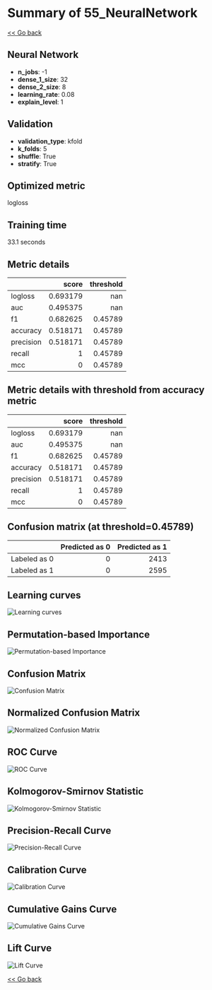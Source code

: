 # Summary of 55_NeuralNetwork

[<< Go back](../README.md)


## Neural Network
- **n_jobs**: -1
- **dense_1_size**: 32
- **dense_2_size**: 8
- **learning_rate**: 0.08
- **explain_level**: 1

## Validation
 - **validation_type**: kfold
 - **k_folds**: 5
 - **shuffle**: True
 - **stratify**: True

## Optimized metric
logloss

## Training time

33.1 seconds

## Metric details
|           |    score |   threshold |
|:----------|---------:|------------:|
| logloss   | 0.693179 |   nan       |
| auc       | 0.495375 |   nan       |
| f1        | 0.682625 |     0.45789 |
| accuracy  | 0.518171 |     0.45789 |
| precision | 0.518171 |     0.45789 |
| recall    | 1        |     0.45789 |
| mcc       | 0        |     0.45789 |


## Metric details with threshold from accuracy metric
|           |    score |   threshold |
|:----------|---------:|------------:|
| logloss   | 0.693179 |   nan       |
| auc       | 0.495375 |   nan       |
| f1        | 0.682625 |     0.45789 |
| accuracy  | 0.518171 |     0.45789 |
| precision | 0.518171 |     0.45789 |
| recall    | 1        |     0.45789 |
| mcc       | 0        |     0.45789 |


## Confusion matrix (at threshold=0.45789)
|              |   Predicted as 0 |   Predicted as 1 |
|:-------------|-----------------:|-----------------:|
| Labeled as 0 |                0 |             2413 |
| Labeled as 1 |                0 |             2595 |

## Learning curves
![Learning curves](learning_curves.png)

## Permutation-based Importance
![Permutation-based Importance](permutation_importance.png)
## Confusion Matrix

![Confusion Matrix](confusion_matrix.png)


## Normalized Confusion Matrix

![Normalized Confusion Matrix](confusion_matrix_normalized.png)


## ROC Curve

![ROC Curve](roc_curve.png)


## Kolmogorov-Smirnov Statistic

![Kolmogorov-Smirnov Statistic](ks_statistic.png)


## Precision-Recall Curve

![Precision-Recall Curve](precision_recall_curve.png)


## Calibration Curve

![Calibration Curve](calibration_curve_curve.png)


## Cumulative Gains Curve

![Cumulative Gains Curve](cumulative_gains_curve.png)


## Lift Curve

![Lift Curve](lift_curve.png)



[<< Go back](../README.md)
